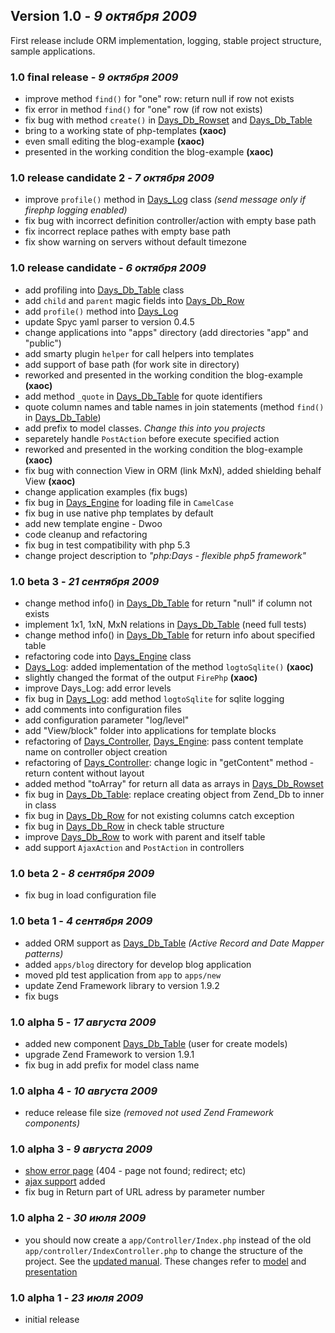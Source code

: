 ## Version 1.0 - _9 октября 2009_ ##

First release include ORM implementation, logging, stable project structure, sample applications.

### 1.0 final release - _9 октября 2009_ ###

  * improve method `find()` for "one" row: return null if row not exists
  * fix error in method `find()` for "one" row (if row not exists)
  * fix bug with method `create()` in [Days\_Db\_Rowset](RuLibDaysDbRowset.md) and [Days\_Db\_Table](RuLibDaysDbTable.md)
  * bring to a working state of php-templates **(xaoc)**
  * even small editing the blog-example **(xaoc)**
  * presented in the working condition the blog-example **(xaoc)**

### 1.0 release candidate 2 - _7 октября 2009_ ###

  * improve `profile()` method in [Days\_Log](RuLibDaysLog.md) class _(send message only if firephp logging enabled)_
  * fix bug with incorrect definition controller/action with empty base path
  * fix incorrect replace pathes with empty base path
  * fix show warning on servers without default timezone

### 1.0 release candidate - _6 октября 2009_ ###

  * add profiling into [Days\_Db\_Table](RuLibDaysDbTable.md) class
  * add `child` and `parent` magic fields into [Days\_Db\_Row](RuLibDaysDbRow.md)
  * add `profile()` method into [Days\_Log](RuLibDaysLog.md)
  * update Spyc yaml parser to version 0.4.5
  * change applications into "apps" directory (add directories "app" and "public")
  * add smarty plugin `helper` for call helpers into templates
  * add support of base path (for work site in directory)
  * reworked and presented in the working condition the blog-example **(xaoc)**
  * add method `_quote` in [Days\_Db\_Table](RuLibDaysDbTable.md) for quote identifiers
  * quote column names and table names in join statements (method `find()` in [Days\_Db\_Table](RuLibDaysDbTable.md))
  * add prefix to model classes. _Change this into you projects_
  * separetely handle `PostAction` before execute specified action
  * reworked and presented in the working condition the blog-example **(xaoc)**
  * fix bug with connection View in ORM (link MxN), added shielding behalf View **(xaoc)**
  * change application examples (fix bugs)
  * fix bug in [Days\_Engine](RuLibDaysEngine.md) for loading file in `CamelCase`
  * fix bug in use native php templates by default
  * add new template engine - Dwoo
  * code cleanup and refactoring
  * fix bug in test compatibility with php 5.3
  * change project description to _"php:Days - flexible php5 framework"_

### 1.0 beta 3 - _21 сентября 2009_ ###
  * change method info() in [Days\_Db\_Table](RuLibDaysDbTable.md) for return "null" if column not exists
  * implement 1x1, 1xN, MxN relations in [Days\_Db\_Table](RuLibDaysDbTable.md) (need full tests)
  * change method info() in [Days\_Db\_Table](RuLibDaysDbTable.md) for return info about specified table
  * refactoring code into [Days\_Engine](RuLibDaysEngine.md) class
  * [Days\_Log](RuLibDaysLog.md): added implementation of the method `logtoSqlite()` **(xaoc)**
  * slightly changed the format of the output `FirePhp` **(xaoc)**
  * improve Days\_Log: add error levels
  * fix bug in [Days\_Log](RuLibDaysLog.md): add method `logtoSqlite` for sqlite logging
  * add comments into configuration files
  * add configuration parameter "log/level"
  * add "View/block" folder into applications for template blocks
  * refactoring of [Days\_Controller](RuLibDaysController.md), [Days\_Engine](RuLibDaysEngine.md): pass content template name on controller object creation
  * refactoring of [Days\_Controller](RuLibDaysController.md): change logic in "getContent" method - return content without layout
  * added method "toArray" for return all data as arrays in [Days\_Db\_Rowset](RuLibDaysDbRowset.md)
  * fix bug in [Days\_Db\_Table](RuLibDaysDbTable.md): replace creating object from Zend\_Db to inner in class
  * fix bug in [Days\_Db\_Row](RuLibDaysDbRow.md) for not existing columns catch exception
  * fix bug in [Days\_Db\_Row](RuLibDaysDbRow.md) in check table structure
  * improve [Days\_Db\_Row](RuLibDaysDbRow.md) to work with parent and itself table
  * add support `AjaxAction` and `PostAction` in controllers

### 1.0 beta 2 - _8 сентября 2009_ ###

  * fix bug in load configuration file

### 1.0 beta 1 - _4 сентября 2009_ ###

  * added ORM support as [Days\_Db\_Table](RuLibDaysDbTable.md) _(Active Record and Date Mapper patterns)_
  * added `apps/blog` directory for develop blog application
  * moved pld test application from `app` to `apps/new`
  * update Zend Framework library to version 1.9.2
  * fix bugs

### 1.0 alpha 5 - _17 августа 2009_ ###

  * added new component [Days\_Db\_Table](RuLibDaysDbTable.md) (user for create models)
  * upgrade Zend Framework to version 1.9.1
  * fix bug in add prefix for model class name

### 1.0 alpha 4 - _10 августа 2009_ ###

  * reduce release file size _(removed not used Zend Framework components)_

### 1.0 alpha 3 - _9 августа 2009_ ###

  * [show error page](RuLibDaysLog.md) (404 - page not found; redirect; etc)
  * [ajax support](RuAjax.md) added
  * fix bug in Return part of URL adress by parameter number

### 1.0 alpha 2 - _30 июля 2009_ ###

  * you should now create a `app/Controller/Index.php` instead of the old `app/controller/IndexController.php` to change the structure of the project. See the [updated manual](RuMvc.md). These changes refer to [model](RuMvc.md) and [presentation](RuMvc.md)

### 1.0 alpha 1 - _23 июля 2009_ ###

  * initial release